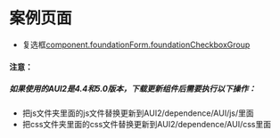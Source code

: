 # 案例页面 
 - 复选框[component.foundationForm.foundationCheckboxGroup](https://pc.awebide.com/#/checkboxGroup/Demo/Foundation/checkboxGroup?title=%E5%A4%8D%E9%80%89%E6%A1%86%E7%BB%84&pageId=checkboxGroup)
 
#### 注意：
##### 如果使用的AUI2是4.4和5.0版本，下载更新组件后需要执行以下操作：
- 把js文件夹里面的js文件替换更新到AUI2/dependence/AUI/js/里面
- 把css文件夹里面的css文件替换更新到AUI2/dependence/AUI/css里面
